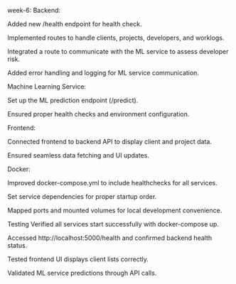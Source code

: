 week-6:
Backend:

Added new /health endpoint for health check.

Implemented routes to handle clients, projects, developers, and worklogs.

Integrated a route to communicate with the ML service to assess developer risk.

Added error handling and logging for ML service communication.

Machine Learning Service:

Set up the ML prediction endpoint (/predict).

Ensured proper health checks and environment configuration.

Frontend:

Connected frontend to backend API to display client and project data.

Ensured seamless data fetching and UI updates.

Docker:

Improved docker-compose.yml to include healthchecks for all services.

Set service dependencies for proper startup order.

Mapped ports and mounted volumes for local development convenience.

Testing
Verified all services start successfully with docker-compose up.

Accessed http://localhost:5000/health and confirmed backend health status.

Tested frontend UI displays client lists correctly.

Validated ML service predictions through API calls.
